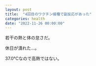 ```yaml
---
layout: post
title:  "4回目のワクチン接種で副反応があった"
categories: health
date: "2022-11-26 00:00:00"
---
```


若干の熱と体の怠さだ。

休日が潰れた...。

37.0℃なので高熱ではない。
